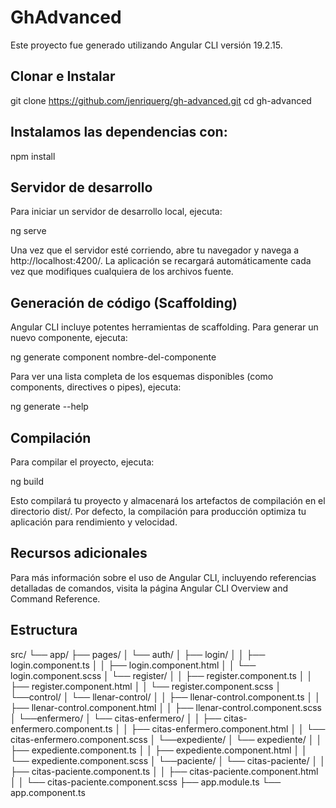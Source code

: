 # GhAdvanced

Este proyecto fue generado utilizando Angular CLI versión 19.2.15.

## Clonar e Instalar

git clone https://github.com/jenriquerg/gh-advanced.git
cd gh-advanced

## Instalamos las dependencias con:

npm install

## Servidor de desarrollo

Para iniciar un servidor de desarrollo local, ejecuta:

ng serve

Una vez que el servidor esté corriendo, abre tu navegador y navega a http://localhost:4200/. La aplicación se recargará automáticamente cada vez que modifiques cualquiera de los archivos fuente.

## Generación de código (Scaffolding)

Angular CLI incluye potentes herramientas de scaffolding. Para generar un nuevo componente, ejecuta:

ng generate component nombre-del-componente

Para ver una lista completa de los esquemas disponibles (como components, directives o pipes), ejecuta:

ng generate --help

## Compilación

Para compilar el proyecto, ejecuta:

ng build

Esto compilará tu proyecto y almacenará los artefactos de compilación en el directorio dist/. Por defecto, la compilación para producción optimiza tu aplicación para rendimiento y velocidad.

## Recursos adicionales

Para más información sobre el uso de Angular CLI, incluyendo referencias detalladas de comandos, visita la página Angular CLI Overview and Command Reference.

## Estructura

src/
 └── app/
      ├── pages/
      │    └── auth/
      │         ├── login/
      │         │    ├── login.component.ts
      │         │    ├── login.component.html
      │         │    └── login.component.scss
      │         └── register/
      │         │    ├── register.component.ts
      │         │    ├── register.component.html
      │         │    └── register.component.scss
      │         └──control/
      │            └── llenar-control/
      │         │        ├── llenar-control.component.ts
      │         │        ├── llenar-control.component.html
      │         │        ├── llenar-control.component.scss
      │         └──enfermero/
      │            └── citas-enfermero/
      │         │        ├── citas-enfermero.component.ts
      │         │        ├── citas-enfermero.component.html
      │         │        └── citas-enfermero.component.scss
      │         └──expediente/
      │            └── expediente/
      │         │        ├── expediente.component.ts
      │         │        ├── expediente.component.html
      │         │        └── expediente.component.scss
      │         └──paciente/
      │            └── citas-paciente/
      │         │        ├── citas-paciente.component.ts
      │         │        ├── citas-paciente.component.html
      │         │        └── citas-paciente.component.scss
      ├── app.module.ts
      └── app.component.ts


